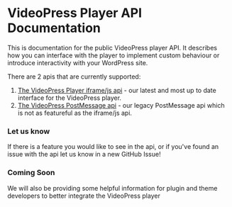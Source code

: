 # VideoPress Player API Documentation

This is documentation for the public VideoPress player API. It describes how you can interface with the player to implement custom behaviour or introduce interactivity with your WordPress site.

There are 2 apis that are currently supported:
1. [The VideoPress Player iframe/js api](public-js-api.md) - our latest and most up to date interface for the VideoPress player.
2. [The VideoPress PostMessage api](postmessage.md) - our legacy PostMessage api which is not as featureful as the iframe/js api.

### Let us know

If there is a feature you would like to see in the api, or if you've found an issue with the api let us know in a new GitHub Issue!

### Coming Soon

We will also be providing some helpful information for plugin and theme developers to better integrate the VideoPress player


